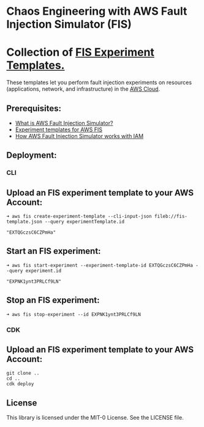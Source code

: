 Chaos Engineering with AWS Fault Injection Simulator (FIS) 
==========================================================

Collection of [FIS Experiment Templates.](https://docs.aws.amazon.com/fis/latest/userguide/experiment-templates.html)
========================================

These templates let you perform fault injection experiments on resources (applications, network, and infrastructure) in the [AWS Cloud](https://aws.amazon.com).

Prerequisites:
--------------

-   [What is AWS Fault Injection Simulator?](https://docs.aws.amazon.com/fis/latest/userguide/what-is.html)
-   [Experiment templates for AWS FIS](https://docs.aws.amazon.com/fis/latest/userguide/experiment-templates.html)
-   [How AWS Fault Injection Simulator works with IAM](https://docs.aws.amazon.com/fis/latest/userguide/security_iam_service-with-iam.html)


Deployment:
--------------

### CLI

Upload an FIS experiment template to your AWS Account:
-----------------------------------------------------

``` {.sourceCode .shell}
➜ aws fis create-experiment-template --cli-input-json fileb://fis-template.json --query experimentTemplate.id

"EXTQGczsC6CZPmHa"
```
Start an FIS experiment:
------------------------

``` {.sourceCode .shell}
➜ aws fis start-experiment --experiment-template-id EXTQGczsC6CZPmHa --query experiment.id

"EXPNK1ynt3PRLCf9LN"
```

Stop an FIS experiment:
-----------------------

``` {.sourceCode .shell}
➜ aws fis stop-experiment --id EXPNK1ynt3PRLCf9LN
```

### CDK

Upload an FIS experiment template to your AWS Account:
-----------------------------------------------------

``` {.sourceCode .shell}
git clone ..
cd ..
cdk deploy
```

## License

This library is licensed under the MIT-0 License. See the LICENSE file.


